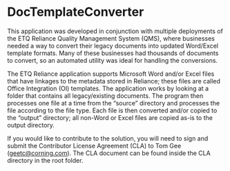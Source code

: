 # DocTemplateConverter
This application was developed in conjunction with multiple deployments of the ETQ Reliance Quality Management System (QMS), where businesses needed a way to convert their legacy documents into updated Word/Excel template formats. Many of these businesses had thousands of documents to convert, so an automated utility was ideal for handling the conversions.

The ETQ Reliance application supports Microsoft Word and/or Excel files that have linkages to the metadata stored in Reliance; these files are called Office Integration (OI) templates. The application works by looking at a folder that contains all legacy/existing documents. The program then processes one file at a time from the “source” directory and processes the file according to the file type. Each file is then converted and/or copied to the “output” directory; all non-Word or Excel files are copied as-is to the output directory.

If you would like to contribute to the solution, you will need to sign and submit the Contributor License Agreement (CLA) to Tom Gee (geetc@corning.com).  The CLA document can be found inside the CLA directory in the root folder.

